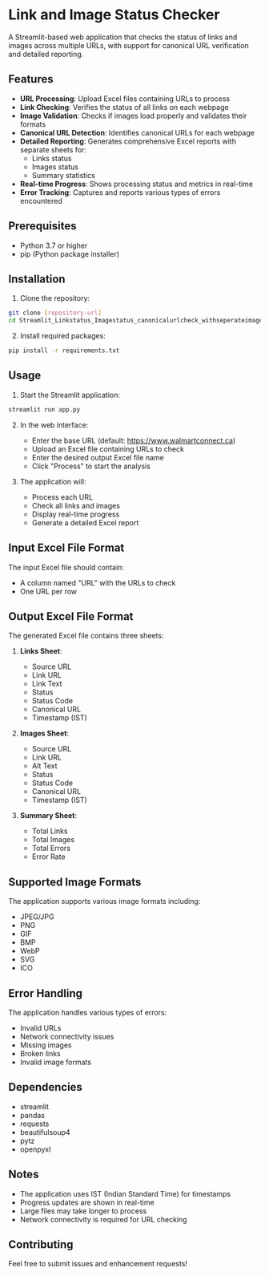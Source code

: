 # Link and Image Status Checker

A Streamlit-based web application that checks the status of links and images across multiple URLs, with support for canonical URL verification and detailed reporting.

## Features

- **URL Processing**: Upload Excel files containing URLs to process
- **Link Checking**: Verifies the status of all links on each webpage
- **Image Validation**: Checks if images load properly and validates their formats
- **Canonical URL Detection**: Identifies canonical URLs for each webpage
- **Detailed Reporting**: Generates comprehensive Excel reports with separate sheets for:
  - Links status
  - Images status
  - Summary statistics
- **Real-time Progress**: Shows processing status and metrics in real-time
- **Error Tracking**: Captures and reports various types of errors encountered

## Prerequisites

- Python 3.7 or higher
- pip (Python package installer)

## Installation

1. Clone the repository:
```bash
git clone [repository-url]
cd Streamlit_Linkstatus_Imagestatus_canonicalurlcheck_withseperateimagesheet_Webscraping
```

2. Install required packages:
```bash
pip install -r requirements.txt
```

## Usage

1. Start the Streamlit application:
```bash
streamlit run app.py
```

2. In the web interface:
   - Enter the base URL (default: https://www.walmartconnect.ca)
   - Upload an Excel file containing URLs to check
   - Enter the desired output Excel file name
   - Click "Process" to start the analysis

3. The application will:
   - Process each URL
   - Check all links and images
   - Display real-time progress
   - Generate a detailed Excel report

## Input Excel File Format

The input Excel file should contain:
- A column named "URL" with the URLs to check
- One URL per row

## Output Excel File Format

The generated Excel file contains three sheets:

1. **Links Sheet**:
   - Source URL
   - Link URL
   - Link Text
   - Status
   - Status Code
   - Canonical URL
   - Timestamp (IST)

2. **Images Sheet**:
   - Source URL
   - Link URL
   - Alt Text
   - Status
   - Status Code
   - Canonical URL
   - Timestamp (IST)

3. **Summary Sheet**:
   - Total Links
   - Total Images
   - Total Errors
   - Error Rate

## Supported Image Formats

The application supports various image formats including:
- JPEG/JPG
- PNG
- GIF
- BMP
- WebP
- SVG
- ICO

## Error Handling

The application handles various types of errors:
- Invalid URLs
- Network connectivity issues
- Missing images
- Broken links
- Invalid image formats

## Dependencies

- streamlit
- pandas
- requests
- beautifulsoup4
- pytz
- openpyxl

## Notes

- The application uses IST (Indian Standard Time) for timestamps
- Progress updates are shown in real-time
- Large files may take longer to process
- Network connectivity is required for URL checking

## Contributing

Feel free to submit issues and enhancement requests! 